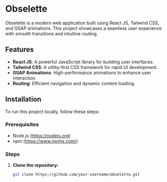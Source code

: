 # Obselette

Obselette is a modern web application built using React JS, Tailwind CSS, and GSAP animations. This project showcases a seamless user experience with smooth transitions and intuitive routing.

## Features
- **React JS**: A powerful JavaScript library for building user interfaces.
- **Tailwind CSS**: A utility-first CSS framework for rapid UI development.
- **GSAP Animations**: High-performance animations to enhance user interaction.
- **Routing**: Efficient navigation and dynamic content loading.

## Installation

To run this project locally, follow these steps:

### Prerequisites
- Node.js (https://nodejs.org)
- npm (https://www.npmjs.com/)

### Steps

1. **Clone the repository:**
   ```bash
   git clone https://github.com/your-username/obselette.git
